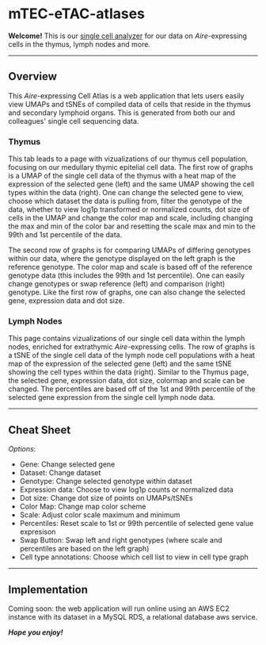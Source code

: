 ﻿# mTEC-eTAC-atlases
**Welcome!**
This is our [single cell analyzer](http://gardner-lab:8050/) for our data on *Aire*-expressing cells in the thymus, lymph nodes and more.

---
## Overview
This *Aire*-expressing Cell Atlas is a web application that lets users easily view UMAPs and tSNEs of compiled data of cells that reside in the thymus and secondary lymphoid organs. This is generated from both our and colleagues' single cell sequencing data.

### Thymus
This tab leads to a page with vizualizations of our thymus cell population, focusing on our medullary thymic epitelial cell data.
The first row of graphs is a UMAP of the single cell data of the thymus with a heat map of the expression of the selected gene (left) and the same UMAP showing the cell types within the data (right). 
One can change the selected gene to view, choose which dataset the data is pulling from, filter the genotype of the data, whether to view log1p transformed or normalized counts, dot size of cells in the UMAP and change the color map and scale, including changing the max and min of the color bar and resetting the scale max and min to the 99th and 1st percentile of the data.

The second row of graphs is for comparing UMAPs of differing genotypes within our data, where the genotype displayed on the left graph is the reference genotype.
The color map and scale is based off of the reference genotype data (this includes the 99th and 1st percentile).
One can easily change genotypes or swap reference (left) and comparison (right) genotype. Like the first row of graphs, one can also change the selected gene, expression data and dot size.

### Lymph Nodes
This page contains vizualizations of our single cell data within the lymph nodes, enriched for extrathymic *Aire*-expressing cells.
The row of graphs is a tSNE of the single cell data of the lymph node cell populations with a heat map of the expression of the selected gene (left) and the same tSNE showing the cell types within the data (right). 
Similar to the Thymus page, the selected gene, expression data, dot size, colormap and scale can be changed.
The percentiles are based off of the 1st and 99th percentile of the selected gene expression from the single cell lymph node data.

---
## Cheat Sheet
*Options*:
- Gene: Change selected gene
- Dataset: Change dataset
- Genotype: Change selected genotype within dataset
- Expression data: Choose to view log1p counts or normalized data
- Dot size: Change dot size of points on UMAPs/tSNEs
- Color Map: Change map color scheme
- Scale: Adjust color scale maximum and minimum
- Percentiles: Reset scale to 1st or 99th percentile of selected gene value expresison
- Swap Button: Swap left and right genotypes (where scale and percentiles are based on the left graph)
- Cell type annotations: Choose which cell list to view in cell type graph

---
## Implementation
Coming soon: the web application will run online using an AWS EC2 instance with its dataset in a MySQL RDS, a relational database aws service.

***Hope you enjoy!***
